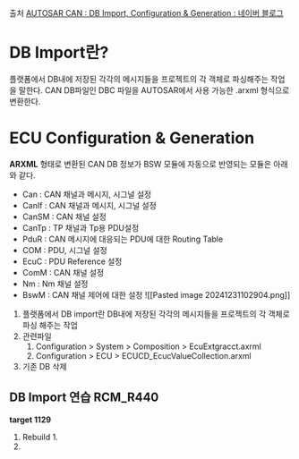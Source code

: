
출처 
[AUTOSAR CAN : DB Import, Configuration & Generation : 네이버 블로그](https://m.blog.naver.com/techref/222435476591)
# DB Import란?
플랫폼에서 DB내에 저장된 각각의 메시지들을 프로젝트의 각 객체로 파싱해주는 작업을 말한다. CAN DB파일인 DBC 파일을 AUTOSAR에서 사용 가능한 .arxml 형식으로 변환한다.


# ECU Configuration & Generation
**ARXML** 형태로 변환된 CAN DB 정보가 BSW 모듈에 자동으로 반영되는 모듈은 아래와 같다.
- Can : CAN 채널과 메시지, 시그널 설정
- CanIf : CAN 채널과 메시지, 시그널 설정
- CanSM : CAN 채널 설정
- CanTp : TP 채널과 Tp용 PDU설정
- PduR : CAN 메시지에 대응되는 PDU에 대한 Routing Table
- COM : PDU, 시그널 설정
- EcuC : PDU Reference 설정
- ComM : CAN 채널 설정
- Nm : Nm 채널 설정
- BswM : CAN 채널 제어에 대한 설정
![[Pasted image 20241231102904.png]]


1. 플랫폼에서 DB import란  DB내에 저장된 각각의 메시지들을 프로젝트의 각 객체로 파싱 해주는 작업
2. 관련파일
	1. Configuration > System > Composition > EcuExtgracct.axrml
	2. Configuration > ECU > ECUCD_EcucValueCollection.arxml
3. 기존 DB 삭제



## DB Import 연습 RCM_R440
**target 1129**
1. Rebuild
	1. 
2. 